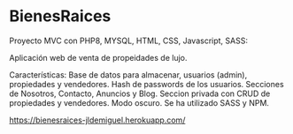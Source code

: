 # BienesRaices
Proyecto MVC con PHP8, MYSQL, HTML, CSS, Javascript, SASS:


Aplicación web de venta de propeidades de lujo.

Características:
Base de datos para almacenar, usuarios (admin), propiedades y vendedores.
Hash de passwords de los usuarios.
Secciones de Nosotros, Contacto, Anuncios y Blog.
Seccion privada con CRUD de propiedades y vendedores.
Modo oscuro.
Se ha utilizado SASS y NPM.

https://bienesraices-jldemiguel.herokuapp.com/
